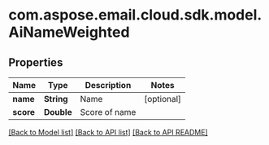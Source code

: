 
# com.aspose.email.cloud.sdk.model.AiNameWeighted

## Properties
Name | Type | Description | Notes
------------ | ------------- | ------------- | -------------
**name** | **String** | Name              |  [optional]
**score** | **Double** | Score of name              | 


    
    


    
    


[[Back to Model list]](README.md#documentation-for-models) [[Back to API list]](README.md#documentation-for-api-endpoints) [[Back to API README]](README.md)

